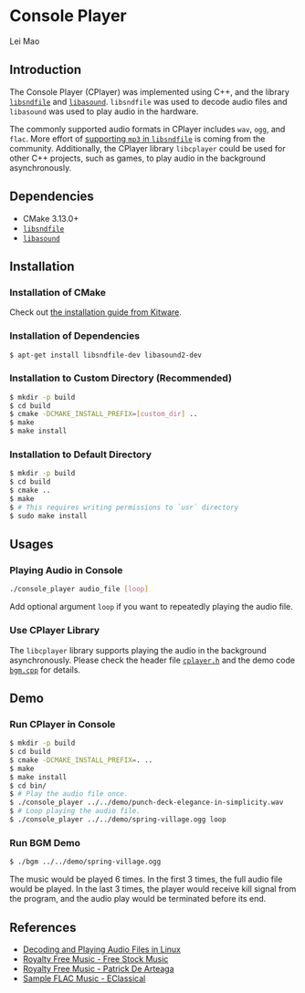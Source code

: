 # Console Player

Lei Mao

## Introduction

The Console Player (CPlayer) was implemented using C++, and the library [`libsndfile`](https://github.com/erikd/libsndfile) and [`libasound`](https://github.com/alsa-project/alsa-lib). `libsndfile` was used to decode audio files and `libasound` was used to play audio in the hardware. 

The commonly supported audio formats in CPlayer includes `wav`, `ogg`, and `flac`. More effort of [supporting `mp3` in `libsndfile`](https://github.com/erikd/libsndfile/issues/258) is coming from the community. Additionally, the CPlayer library `libcplayer` could be used for other C++ projects, such as games, to play audio in the background asynchronously.


## Dependencies

* CMake 3.13.0+
* [`libsndfile`](https://github.com/erikd/libsndfile)
* [`libasound`](https://github.com/alsa-project/alsa-lib)

## Installation

### Installation of CMake

Check out [the installation guide from Kitware](https://apt.kitware.com/).

### Installation of Dependencies

```bash
$ apt-get install libsndfile-dev libasound2-dev
```

### Installation to Custom Directory (Recommended)

```bash
$ mkdir -p build
$ cd build
$ cmake -DCMAKE_INSTALL_PREFIX=[custom_dir] ..
$ make
$ make install
```

### Installation to Default Directory

```bash
$ mkdir -p build
$ cd build
$ cmake ..
$ make
$ # This requires writing permissions to `usr` directory
$ sudo make install
```

## Usages

### Playing Audio in Console

```bash
./console_player audio_file [loop]
```

Add optional argument `loop` if you want to repeatedly playing the audio file.

### Use CPlayer Library

The `libcplayer` library supports playing the audio in the background asynchronously. Please check the header file [`cplayer.h`](src/cplayer.h) and the demo code [`bgm.cpp`](bgm/bgm.cpp) for details.

## Demo

### Run CPlayer in Console

```bash
$ mkdir -p build
$ cd build
$ cmake -DCMAKE_INSTALL_PREFIX=. ..
$ make
$ make install
$ cd bin/
$ # Play the audio file once.
$ ./console_player ../../demo/punch-deck-elegance-in-simplicity.wav
$ # Loop playing the audio file.
$ ./console_player ../../demo/spring-village.ogg loop
```

### Run BGM Demo

```bash
$ ./bgm ../../demo/spring-village.ogg
```
The music would be played 6 times. In the first 3 times, the full audio file would be played. In the last 3 times, the player would receive kill signal from the program, and the audio play would be terminated before its end.

## References

* [Decoding and Playing Audio Files in Linux](https://gavv.github.io/articles/decode-play/)
* [Royalty Free Music - Free Stock Music](https://www.free-stock-music.com/punch-deck-elegance-in-simplicity.html)
* [Royalty Free Music - Patrick De Arteaga](https://patrickdearteaga.com/royalty-free-music/)
* [Sample FLAC Music - EClassical](https://www.eclassical.com/pages/24-bit-faq.html)


